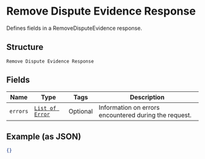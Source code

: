 
# Remove Dispute Evidence Response

Defines fields in a RemoveDisputeEvidence response.

## Structure

`Remove Dispute Evidence Response`

## Fields

| Name | Type | Tags | Description |
|  --- | --- | --- | --- |
| `errors` | [`List of Error`](/doc/models/error.md) | Optional | Information on errors encountered during the request. |

## Example (as JSON)

```json
{}
```

